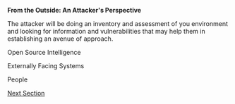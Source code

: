 **From the Outside: An Attacker's Perspective**

The attacker will be doing an inventory and assessment of you environment and
looking for information and vulnerabilities that may help them in establishing
an avenue of approach.

Open Source Intelligence

Externally Facing Systems

People

[Next Section](./OSINT.md)

